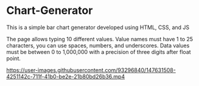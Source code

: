 # Chart-Generator
This is a simple bar chart generator developed using HTML, CSS, and JS

The page allows typing 10 different values.
Value names must have 1 to 25 characters, you can use spaces, numbers, and underscores.
Data values must be between 0 to 1,000,000 with a precision of three digits after float point.


https://user-images.githubusercontent.com/93296840/147631508-4251142c-711f-41b0-be2e-21b80bd26b36.mp4

